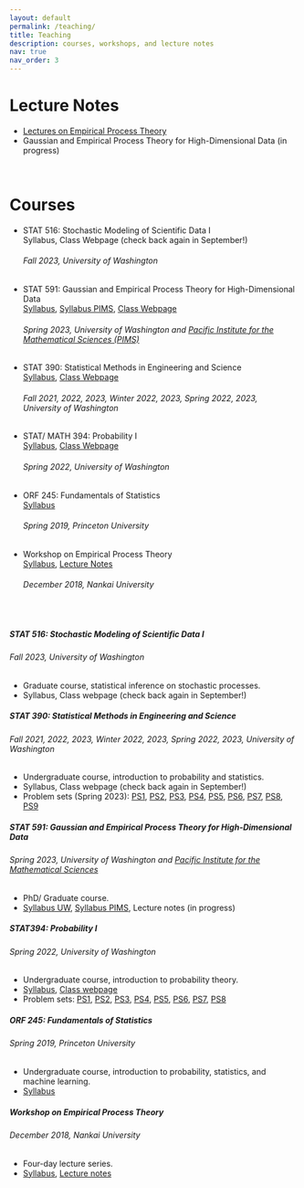 ```yaml
---
layout: default
permalink: /teaching/
title: Teaching
description: courses, workshops, and lecture notes
nav: true
nav_order: 3
---
```


<h1 class="post-title"> Lecture Notes </h1>
<ul class="card-text font-weight-light list-group list-group-flush"> 
      <li class="list-group-item"> <a href=" /assets/pdf/empirical-proc-all-lectures.pdf" target="_new"> Lectures on Empirical Process Theory</a> </li>
      <li class="list-group-item"> Gaussian and Empirical Process Theory for High-Dimensional Data (in progress)</li>
</ul>
<br>

<h1 class="post-title"> Courses </h1>
<ul class="font-weight-light list-group list-group-flush"> 
      <li class="list-group-item"> 
      <p>  <span class="font-weight-bold">STAT 516: Stochastic Modeling of Scientific Data I</span> <br>
      Syllabus, Class Webpage (check back again in September!) <br>
      <h6 class="font-italic">Fall 2023, University of Washington </h6> </p>
      </li>
      <li class="list-group-item"> 
      <p> <span class="font-weight-bold">STAT 591: Gaussian and Empirical Process Theory for High-Dimensional Data </span> <br>
      <a href="/assets/pdf/STAT 591 - Syllabus.pdf" target="_new"> Syllabus</a>, <a href="https://courses.pims.math.ca/tag/2022-2023/" target="_new">Syllabus PIMS</a>, <a href="https://canvas.uw.edu/courses/1635483" target="_new"> Class Webpage</a> <br>
       <h6 class="font-italic">Spring 2023, University of Washington and <a href = "https://www.pims.math.ca" target="_new"> Pacific Institute for the Mathematical Sciences (PIMS)</a> </h6> </p>
      </li>
      <li class="list-group-item"> 
      <p> <span class="font-weight-bold"> STAT 390: Statistical Methods in Engineering and Science </span> <br>
      <a href="/assets/pdf/STAT 390 - Syllabus - long version - 2.pdf" target="_new"> Syllabus</a>, <a href="https://canvas.uw.edu/courses/1635461" target="_new"> Class Webpage</a> <br>
       <h6 class="font-italic">Fall 2021, 2022, 2023, Winter 2022, 2023, Spring 2022, 2023, University of Washington  </h6> </p>
      </li>
      <li class="list-group-item"> 
      <p> <span class="font-weight-bold">  STAT/ MATH 394: Probability I </span> <br> 
      <a href="/assets/pdf/STAT 394 - Syllabus.pdf" target="_new"> Syllabus</a>, <a href="https://canvas.uw.edu/courses/1548372" target="_new"> Class Webpage</a> <br>
       <h6 class="font-italic">Spring 2022, University of Washington  </h6> </p>
      </li>
      <li class="list-group-item"> 
      <p> <span class="font-weight-bold"> ORF 245: Fundamentals of Statistics </span> <br>
      <a href="/assets/pdf/ORF 245_Syllabus_Updated.pdf" target="_new"> Syllabus</a> <br>
       <h6 class="font-italic">Spring 2019, Princeton University  </h6> </p>
      </li>
      <li class="list-group-item"> 
      <p> <span class="font-weight-bold"> Workshop on Empirical Process Theory </span> <br>
      <a href="https://stat.nankai.edu.cn/2018/1126/c12333a129526/page.htm" target="_new"> Syllabus</a>, <a href=" /assets/pdf/empirical-proc-all-lectures.pdf" target="_new"> Lecture Notes</a> <br>
       <h6 class="font-italic">December 2018, Nankai University  </h6> </p>
      </li>
</ul>   

<br>
<div class="card mt-3">
  <div class="p-3">
    <div class="row">
      <div class="col-sm-10">
        <h5 class="font-weight-bold">STAT 516: Stochastic Modeling of Scientific Data I</h5>
      </div>
    </div>
    <h6 class="font-italic mt-2 mt-sm-0">Fall 2023, University of Washington</h6>
    <ul class="card-text font-weight-light list-group list-group-flush">
      <li class="list-group-item">Graduate course, statistical inference on stochastic processes.</li>
      <li class="list-group-item"> Syllabus, Class webpage (check back again in September!)</li>
    </ul>
  </div>
</div>


<div class="card mt-3">
  <div class="p-3">
    <div class="row">
      <div class="col-sm-10">
        <h5 class="font-weight-bold"> STAT 390: Statistical Methods in Engineering and Science</h5>
      </div>
    </div>
    <h6 class="font-italic mt-2 mt-sm-0"> Fall 2021, 2022, 2023, Winter 2022, 2023, Spring 2022, 2023, University of Washington</h6>
    <ul class="card-text font-weight-light list-group list-group-flush">
      <li class="list-group-item"> Undergraduate course, introduction to probability and statistics.</li>
      <li class="list-group-item"> Syllabus, Class webpage (check back again in September!)</li>
      <li class="list-group-item">  Problem sets (Spring 2023):
        <a href="/assets/pdf/STAT390-Spring2023-Homework-01.pdf"> PS1</a>,
        <a href="/assets/pdf/STAT390-Spring2023-Homework-02.pdf"> PS2</a>, 
        <a href="/assets/pdf/STAT390-Spring2023-Homework-03.pdf"> PS3</a>, 
        <a href="/assets/pdf/STAT390-Spring2023-Homework-04.pdf"> PS4</a>, 
        <a href="/assets/pdf/STAT390-Spring2023-Homework-05.pdf"> PS5</a>, 
        <a href="/assets/pdf/STAT390-Spring2023-Homework-06.pdf"> PS6</a>, 
        <a href="/assets/pdf/STAT390-Spring2023-Homework-07.pdf"> PS7</a>, 
        <a href="/assets/pdf/STAT390-Spring2023-Homework-08.pdf"> PS8</a>, 
        <a href="/assets/pdf/STAT390-Spring2023-Homework-09.pdf"> PS9</a> 
        </li>      
    </ul>
  </div>
</div>

<div class="card mt-3">
  <div class="p-3">
    <div class="row">
      <div class="col-sm-10">
        <h5 class="font-weight-bold">STAT 591: Gaussian and Empirical Process Theory for High-Dimensional Data</h5>
      </div>
    </div>
    <h6 class="font-italic mt-2 mt-sm-0">Spring 2023, University of Washington and <a href = "https://www.pims.math.ca" target="_new"> Pacific Institute for the Mathematical Sciences</a></h6>
    <ul class="card-text font-weight-light list-group list-group-flush">
      <li class="list-group-item">PhD/ Graduate course.</li>
      <li class="list-group-item"> <a href="/assets/pdf/STAT 591 - Syllabus.pdf" target="_new"> Syllabus UW</a>, <a href="https://courses.pims.math.ca/tag/2022-2023/" target="_new"> Syllabus PIMS</a>, Lecture notes (in progress) </li>
    </ul>
  </div>
</div>



<div class="card mt-3">
  <div class="p-3">
    <div class="row">
      <div class="col-sm-10">
        <h5 class="font-weight-bold">STAT394: Probability I</h5>
      </div>
    </div>
    <h6 class="font-italic mt-2 mt-sm-0">Spring 2022, University of Washington</h6>
    <ul class="card-text font-weight-light list-group list-group-flush">
      <li class="list-group-item"> Undergraduate course, introduction to probability theory.</li>
      <li class="list-group-item"> <a href="/assets/pdf/STAT 394 - Syllabus.pdf" target="_new"> Syllabus</a>, <a href="https://canvas.uw.edu/courses/1548372" target="_new"> Class webpage</a> </li>
      <li class="list-group-item"> Problem sets:
        <a href="/assets/pdf/STAT394-Spring2022-Homework-01.pdf"> PS1</a>,
        <a href="/assets/pdf/STAT394-Spring2022-Homework-02.pdf"> PS2</a>, 
        <a href="/assets/pdf/STAT394-Spring2022-Homework-03.pdf"> PS3</a>, 
        <a href="/assets/pdf/STAT394-Spring2022-Homework-04.pdf"> PS4</a>, 
        <a href="/assets/pdf/STAT394-Spring2022-Homework-05.pdf"> PS5</a>, 
        <a href="/assets/pdf/STAT394-Spring2022-Homework-06.pdf"> PS6</a>, 
        <a href="/assets/pdf/STAT394-Spring2022-Homework-07.pdf"> PS7</a>, 
        <a href="/assets/pdf/STAT394-Spring2022-Homework-08.pdf"> PS8</a>
        </li> 
    </ul>
  </div>
</div>

<div class="card mt-3">
  <div class="p-3">
    <div class="row">
      <div class="col-sm-10">
        <h5 class="font-weight-bold"> ORF 245: Fundamentals of Statistics</h5>
      </div>
    </div>
    <h6 class="font-italic mt-2 mt-sm-0">Spring 2019, Princeton University</h6>
    <ul class="card-text font-weight-light list-group list-group-flush">
      <li class="list-group-item"> Undergraduate course, introduction to probability, statistics, and machine learning.</li>
      <li class="list-group-item"> <a href="/assets/pdf/ORF 245_Syllabus_Updated.pdf" target="_new"> Syllabus</a> </li>
    </ul>
  </div>
</div>

<div class="card mt-3">
  <div class="p-3">
    <div class="row">
      <div class="col-sm-10">
        <h5 class="font-weight-bold">Workshop on Empirical Process Theory</h5>
      </div>
    </div>
    <h6 class="font-italic mt-2 mt-sm-0">December 2018, Nankai University</h6>
    <ul class="card-text font-weight-light list-group list-group-flush">
      <li class="list-group-item"> Four-day lecture series. </li>
      <li class="list-group-item"> <a href="https://stat.nankai.edu.cn/2018/1126/c12333a129526/page.htm" target="_new"> Syllabus</a>, <a href=" /assets/pdf/empirical-proc-all-lectures.pdf" target="_new"> Lecture notes</a> </li>
    </ul>
  </div>
</div>
